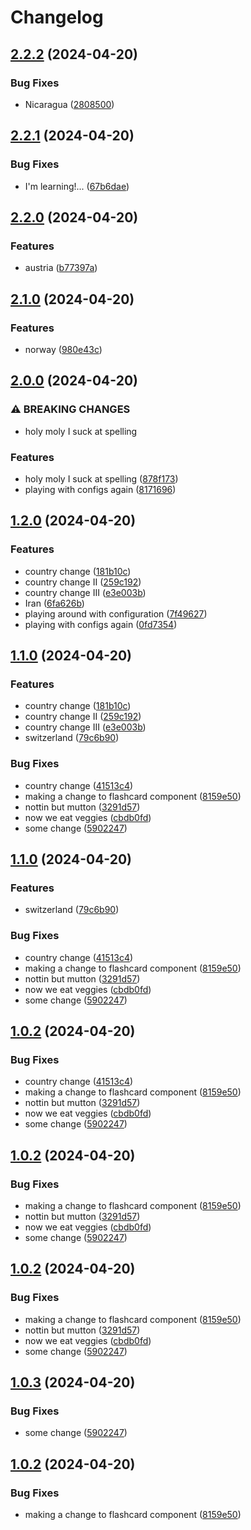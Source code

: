 # Changelog

## [2.2.2](https://github.com/jgf5013/better-world-dev/compare/elements-v2.2.1...elements-v2.2.2) (2024-04-20)


### Bug Fixes

* Nicaragua ([2808500](https://github.com/jgf5013/better-world-dev/commit/28085001ff5e0725e50a0ebd58364ca54def583f))

## [2.2.1](https://github.com/jgf5013/better-world-dev/compare/elements-v2.2.0...elements-v2.2.1) (2024-04-20)


### Bug Fixes

* I'm learning!... ([67b6dae](https://github.com/jgf5013/better-world-dev/commit/67b6dae6fad261fcccf40aca68cbaec5570fe3b2))

## [2.2.0](https://github.com/jgf5013/better-world-dev/compare/elements-v2.1.0...elements-v2.2.0) (2024-04-20)


### Features

* austria ([b77397a](https://github.com/jgf5013/better-world-dev/commit/b77397a3a2de1977570aeae0ff1cf7edafae67c6))

## [2.1.0](https://github.com/jgf5013/better-world-dev/compare/elements-v2.0.0...elements-v2.1.0) (2024-04-20)


### Features

* norway ([980e43c](https://github.com/jgf5013/better-world-dev/commit/980e43caae4ae614b2bf26b38ba842ac6bf2acef))

## [2.0.0](https://github.com/jgf5013/better-world-dev/compare/elements-v1.2.0...elements-v2.0.0) (2024-04-20)


### ⚠ BREAKING CHANGES

* holy moly I suck at spelling

### Features

* holy moly I suck at spelling ([878f173](https://github.com/jgf5013/better-world-dev/commit/878f173ee3649586b9524c922b50a2a009a92633))
* playing with configs again ([8171696](https://github.com/jgf5013/better-world-dev/commit/81716966d33cd5a07cae9ca448a7150764f6a2c7))

## [1.2.0](https://github.com/jgf5013/better-world-dev/compare/elements-v1.1.0...elements-v1.2.0) (2024-04-20)


### Features

* country change ([181b10c](https://github.com/jgf5013/better-world-dev/commit/181b10c49660527c74008d91b4f1e42c43ea5f49))
* country change II ([259c192](https://github.com/jgf5013/better-world-dev/commit/259c19214f189feb0add769ffe0245ce3bc9455f))
* country change III ([e3e003b](https://github.com/jgf5013/better-world-dev/commit/e3e003bea7684c5d60da82b22f5871a61f8f528c))
* Iran ([6fa626b](https://github.com/jgf5013/better-world-dev/commit/6fa626bf2dec34df07bd485df76898ee64ad3394))
* playing around with configuration ([7f49627](https://github.com/jgf5013/better-world-dev/commit/7f496277df349f96e43a2fbf8a0da39a77ff3225))
* playing with configs again ([0fd7354](https://github.com/jgf5013/better-world-dev/commit/0fd7354b42274e6c83cbe47771129faf47a8c844))

## [1.1.0](https://github.com/jgf5013/better-world-dev/compare/elements-v1.0.1...elements-v1.1.0) (2024-04-20)


### Features

* country change ([181b10c](https://github.com/jgf5013/better-world-dev/commit/181b10c49660527c74008d91b4f1e42c43ea5f49))
* country change II ([259c192](https://github.com/jgf5013/better-world-dev/commit/259c19214f189feb0add769ffe0245ce3bc9455f))
* country change III ([e3e003b](https://github.com/jgf5013/better-world-dev/commit/e3e003bea7684c5d60da82b22f5871a61f8f528c))
* switzerland ([79c6b90](https://github.com/jgf5013/better-world-dev/commit/79c6b9057c6d543f3ef9704a7ad65fe8afc34c6f))


### Bug Fixes

* country change ([41513c4](https://github.com/jgf5013/better-world-dev/commit/41513c4dae29dd6fcc82d54b7fc2b91267bf091b))
* making a change to flashcard component ([8159e50](https://github.com/jgf5013/better-world-dev/commit/8159e5076c10b9cb115f3aaec7d3665fed89fec6))
* nottin but mutton ([3291d57](https://github.com/jgf5013/better-world-dev/commit/3291d570e08e190eed7e6d28abaf96e703293758))
* now we eat veggies ([cbdb0fd](https://github.com/jgf5013/better-world-dev/commit/cbdb0fd35724500c6f9c3aef3a3187568e685434))
* some change ([5902247](https://github.com/jgf5013/better-world-dev/commit/5902247a72e1a3f3a1d7017c56acd78ba1218413))

## [1.1.0](https://github.com/jgf5013/better-world-dev/compare/elements-v1.0.1...elements-v1.1.0) (2024-04-20)


### Features

* switzerland ([79c6b90](https://github.com/jgf5013/better-world-dev/commit/79c6b9057c6d543f3ef9704a7ad65fe8afc34c6f))


### Bug Fixes

* country change ([41513c4](https://github.com/jgf5013/better-world-dev/commit/41513c4dae29dd6fcc82d54b7fc2b91267bf091b))
* making a change to flashcard component ([8159e50](https://github.com/jgf5013/better-world-dev/commit/8159e5076c10b9cb115f3aaec7d3665fed89fec6))
* nottin but mutton ([3291d57](https://github.com/jgf5013/better-world-dev/commit/3291d570e08e190eed7e6d28abaf96e703293758))
* now we eat veggies ([cbdb0fd](https://github.com/jgf5013/better-world-dev/commit/cbdb0fd35724500c6f9c3aef3a3187568e685434))
* some change ([5902247](https://github.com/jgf5013/better-world-dev/commit/5902247a72e1a3f3a1d7017c56acd78ba1218413))

## [1.0.2](https://github.com/jgf5013/better-world-dev/compare/elements-v1.0.1...elements-v1.0.2) (2024-04-20)


### Bug Fixes

* country change ([41513c4](https://github.com/jgf5013/better-world-dev/commit/41513c4dae29dd6fcc82d54b7fc2b91267bf091b))
* making a change to flashcard component ([8159e50](https://github.com/jgf5013/better-world-dev/commit/8159e5076c10b9cb115f3aaec7d3665fed89fec6))
* nottin but mutton ([3291d57](https://github.com/jgf5013/better-world-dev/commit/3291d570e08e190eed7e6d28abaf96e703293758))
* now we eat veggies ([cbdb0fd](https://github.com/jgf5013/better-world-dev/commit/cbdb0fd35724500c6f9c3aef3a3187568e685434))
* some change ([5902247](https://github.com/jgf5013/better-world-dev/commit/5902247a72e1a3f3a1d7017c56acd78ba1218413))

## [1.0.2](https://github.com/jgf5013/better-world-dev/compare/elements-v1.0.1...elements-v1.0.2) (2024-04-20)


### Bug Fixes

* making a change to flashcard component ([8159e50](https://github.com/jgf5013/better-world-dev/commit/8159e5076c10b9cb115f3aaec7d3665fed89fec6))
* nottin but mutton ([3291d57](https://github.com/jgf5013/better-world-dev/commit/3291d570e08e190eed7e6d28abaf96e703293758))
* now we eat veggies ([cbdb0fd](https://github.com/jgf5013/better-world-dev/commit/cbdb0fd35724500c6f9c3aef3a3187568e685434))
* some change ([5902247](https://github.com/jgf5013/better-world-dev/commit/5902247a72e1a3f3a1d7017c56acd78ba1218413))

## [1.0.2](https://github.com/jgf5013/better-world-dev/compare/elements-v1.0.1...elements-v1.0.2) (2024-04-20)


### Bug Fixes

* making a change to flashcard component ([8159e50](https://github.com/jgf5013/better-world-dev/commit/8159e5076c10b9cb115f3aaec7d3665fed89fec6))
* nottin but mutton ([3291d57](https://github.com/jgf5013/better-world-dev/commit/3291d570e08e190eed7e6d28abaf96e703293758))
* now we eat veggies ([cbdb0fd](https://github.com/jgf5013/better-world-dev/commit/cbdb0fd35724500c6f9c3aef3a3187568e685434))
* some change ([5902247](https://github.com/jgf5013/better-world-dev/commit/5902247a72e1a3f3a1d7017c56acd78ba1218413))

## [1.0.3](https://github.com/jgf5013/better-world-dev/compare/v1.0.2...v1.0.3) (2024-04-20)


### Bug Fixes

* some change ([5902247](https://github.com/jgf5013/better-world-dev/commit/5902247a72e1a3f3a1d7017c56acd78ba1218413))

## [1.0.2](https://github.com/jgf5013/better-world-dev/compare/v1.0.1...v1.0.2) (2024-04-20)


### Bug Fixes

* making a change to flashcard component ([8159e50](https://github.com/jgf5013/better-world-dev/commit/8159e5076c10b9cb115f3aaec7d3665fed89fec6))
